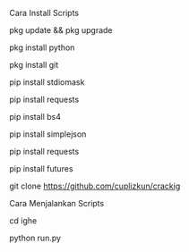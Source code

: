 Cara Install Scripts

pkg update && pkg upgrade

pkg install python

pkg install git

pip install stdiomask

pip install requests

pip install bs4

pip install simplejson

pip install requests

pip install futures

git clone https://github.com/cuplizkun/crackig


Cara Menjalankan Scripts

cd ighe

python run.py

